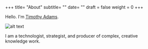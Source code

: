 +++
title= "About" 
subtitle= ""
date= ""
draft = false
weight = 0
+++

Hello. I'm [Timothy Adams](https://www.linkedin.com/in/tsa-adams/).

![alt text](https://timblog.z19.web.core.windows.net/images/picture.jpg "Logo Title Text 1")

I am a technologist, strategist, and producer of complex, creative knowledge work.
